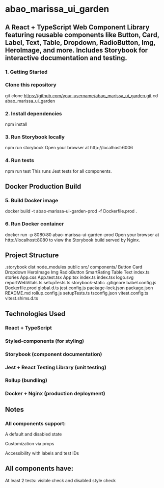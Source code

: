 # abao_marissa_ui_garden
## A React + TypeScript Web Component Library featuring reusable components like Button, Card, Label, Text, Table, Dropdown, RadioButton, Img, HeroImage, and more. Includes Storybook for interactive documentation and testing.

### 1. Getting Started
### Clone this repository
git clone https://github.com/your-username/abao_marissa_ui_garden.git
cd abao_marissa_ui_garden

### 2. Install dependencies
npm install

### 3. Run Storybook locally
npm run storybook
Open your browser at http://localhost:6006

### 4. Run tests
npm run test
This runs Jest tests for all components.

## Docker Production Build
### 5. Build Docker image
docker build -t abao-marissa-ui-garden-prod -f Dockerfile.prod .

### 6. Run Docker container
docker run -p 8080:80 abao-marissa-ui-garden-prod
Open your browser at http://localhost:8080 to view the Storybook build served by Nginx.

## Project Structure
.storybook
dist
node_modules
public
src/
    components/
        Button
        Card
        Dropdown
        HeroImage
        Img
        RadioButton
        SmartRating
        Table
        Text
        index.ts
    stories
    App.css
    App.test.tsx
    App.tsx
    index.ts
    index.tsx
    logo.svg
    reportWebVitals.ts
    setupTests.ts
storybook-static
.gitignore
babel.config.js
Dockerfile.prod
global.d.ts
jest.config.js
package-lock.json
package.json
README.md
rollup.config.js
setupTests.ts
tsconfig.json
vitest.config.ts
vitest.shims.d.ts

## Technologies Used
### React + TypeScript
### Styled-components (for styling)
### Storybook (component documentation)
### Jest + React Testing Library (unit testing)
### Rollup (bundling)
### Docker + Nginx (production deployment)

## Notes
### All components support:

A default and disabled state

Customization via props

Accessibility with labels and test IDs

## All components have:

At least 2 tests: visible check and disabled style check